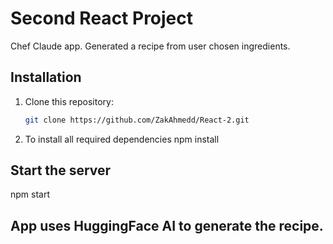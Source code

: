 # Second React Project
Chef Claude app. Generated a recipe from user chosen ingredients.

## Installation

1. Clone this repository:
   ```bash
   git clone https://github.com/ZakAhmedd/React-2.git
   ```

2. To install all required dependencies
      npm install

## Start the server

npm start

## App uses HuggingFace AI to generate the recipe.